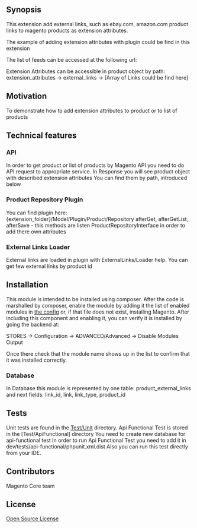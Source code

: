 ## Synopsis

This extension add external links, such as ebay.com, amazon.com product links to magento products
as extension attributes.


The example of adding extension attributes with plugin could be find in this extension

The list of feeds can be accessed at the following url:

Extension Attributes can be accessible in product object by path:
extension_attributes -> external_links -> [Array of Links could be find here]

## Motivation

To demonstrate how to add extension attributes to product or to list of products

## Technical features

### API

In order to get product or list of products by Magento API you need to do API request to appropriate service.
In Response you will see product object with described extension attributes
You can find them by path, introduced below

### Product Repository Plugin

You can find plugin here: {extension_folder}/Model/Plugin/Product/Repository
afterGet, afterGetList, afterSave - this methods are listen ProductRepositoryInterface in order to add there own attributes

### External Links Loader

External links are loaded in plugin with ExternalLinks/Loader help.
You can get few external links by product id

## Installation

This module is intended to be installed using composer.
After the code is marshalled by composer, enable the module by adding it the list of enabled modules in [the config](app/etc/config.php) or, if that file does not exist, installing Magento.
After including this component and enabling it, you can verify it is installed by going the backend at:

STORES -> Configuration -> ADVANCED/Advanced ->  Disable Modules Output

Once there check that the module name shows up in the list to confirm that it was installed correctly.

### Database

In Database this module is represented by one table: product_external_links and next fields: link_id, link, link_type, product_id

## Tests

Unit tests are found in the [Test/Unit](Test/Unit) directory.
Api Functional Test is stored in the [Test/ApiFunctional] directory
You need to create new database for api-functional test
In order to run Api Functional Test you need to add it in dev/tests/api-functional/phpunit.xml.dist
Also you can run this test directly from your IDE.

## Contributors

Magento Core team

## License

[Open Source License](LICENSE.txt)